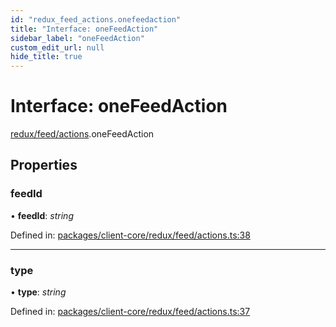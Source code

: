 ```yaml
---
id: "redux_feed_actions.onefeedaction"
title: "Interface: oneFeedAction"
sidebar_label: "oneFeedAction"
custom_edit_url: null
hide_title: true
---
```


# Interface: oneFeedAction

[redux/feed/actions](../modules/redux_feed_actions.md).oneFeedAction

## Properties

### feedId

• **feedId**: *string*

Defined in: [packages/client-core/redux/feed/actions.ts:38](https://github.com/xr3ngine/xr3ngine/blob/56376a778/packages/client-core/redux/feed/actions.ts#L38)

___

### type

• **type**: *string*

Defined in: [packages/client-core/redux/feed/actions.ts:37](https://github.com/xr3ngine/xr3ngine/blob/56376a778/packages/client-core/redux/feed/actions.ts#L37)
